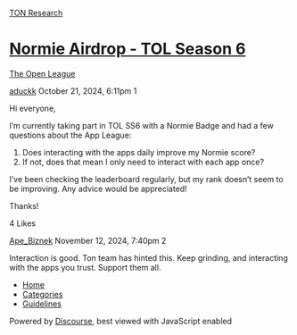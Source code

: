 [TON Research](/)

# [Normie Airdrop - TOL Season 6](/t/normie-airdrop-tol-season-6/38416)

[The Open League](/c/the-open-league/56) 

    

[aduckk](https://tonresear.ch/u/aduckk)  October 21, 2024, 6:11pm  1

Hi everyone,

I’m currently taking part in TOL SS6 with a Normie Badge and had a few questions about the App League:

1.  Does interacting with the apps daily improve my Normie score?
2.  If not, does that mean I only need to interact with each app once?

I’ve been checking the leaderboard regularly, but my rank doesn’t seem to be improving. Any advice would be appreciated!

Thanks!

  4 Likes

[Ape\_Biznek](https://tonresear.ch/u/Ape_Biznek) November 12, 2024, 7:40pm  2

Interaction is good. Ton team has hinted this. Keep grinding, and interacting with the apps you trust. Support them all.

 

*   [Home](/)
*   [Categories](/categories)
*   [Guidelines](/guidelines)

Powered by [Discourse](https://www.discourse.org), best viewed with JavaScript enabled